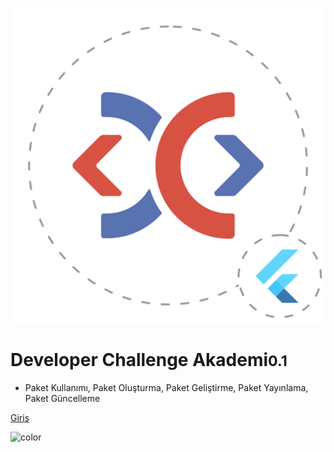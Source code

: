 <!-- _coverpage.md -->

![logo](_media/logo.png ':size=100')

# Developer Challenge Akademi<small>0.1</small>

<!-- > Flutter ve Dart Paket Geliştirme  -->

- Paket Kullanımı, Paket Oluşturma, Paket Geliştirme, Paket Yayınlama, Paket Güncelleme

[Giriş](README.md)

![color](#ffffff)